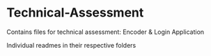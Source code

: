 # Technical-Assessment
 
Contains files for technical assessment: Encoder & Login Application

Individual readmes in their respective folders